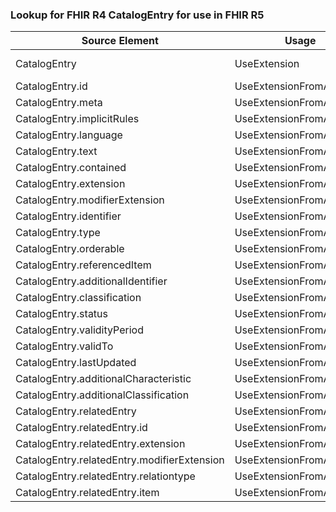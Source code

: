 ### Lookup for FHIR R4 CatalogEntry for use in FHIR R5

| Source Element | Usage | Target |
| -------------- | ----- | ------ |
| CatalogEntry | UseExtension | http://hl7.org/fhir/4.0/StructureDefinition/extension-CatalogEntry |
| CatalogEntry.id | UseExtensionFromAncestor | - |
| CatalogEntry.meta | UseExtensionFromAncestor | - |
| CatalogEntry.implicitRules | UseExtensionFromAncestor | - |
| CatalogEntry.language | UseExtensionFromAncestor | - |
| CatalogEntry.text | UseExtensionFromAncestor | - |
| CatalogEntry.contained | UseExtensionFromAncestor | - |
| CatalogEntry.extension | UseExtensionFromAncestor | - |
| CatalogEntry.modifierExtension | UseExtensionFromAncestor | - |
| CatalogEntry.identifier | UseExtensionFromAncestor | - |
| CatalogEntry.type | UseExtensionFromAncestor | - |
| CatalogEntry.orderable | UseExtensionFromAncestor | - |
| CatalogEntry.referencedItem | UseExtensionFromAncestor | - |
| CatalogEntry.additionalIdentifier | UseExtensionFromAncestor | - |
| CatalogEntry.classification | UseExtensionFromAncestor | - |
| CatalogEntry.status | UseExtensionFromAncestor | - |
| CatalogEntry.validityPeriod | UseExtensionFromAncestor | - |
| CatalogEntry.validTo | UseExtensionFromAncestor | - |
| CatalogEntry.lastUpdated | UseExtensionFromAncestor | - |
| CatalogEntry.additionalCharacteristic | UseExtensionFromAncestor | - |
| CatalogEntry.additionalClassification | UseExtensionFromAncestor | - |
| CatalogEntry.relatedEntry | UseExtensionFromAncestor | - |
| CatalogEntry.relatedEntry.id | UseExtensionFromAncestor | - |
| CatalogEntry.relatedEntry.extension | UseExtensionFromAncestor | - |
| CatalogEntry.relatedEntry.modifierExtension | UseExtensionFromAncestor | - |
| CatalogEntry.relatedEntry.relationtype | UseExtensionFromAncestor | - |
| CatalogEntry.relatedEntry.item | UseExtensionFromAncestor | - |
